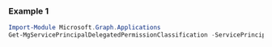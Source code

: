 ### Example 1
```powershell
Import-Module Microsoft.Graph.Applications
Get-MgServicePrincipalDelegatedPermissionClassification -ServicePrincipalId $servicePrincipalId
```
